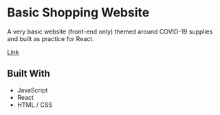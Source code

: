 # Basic Shopping Website

A very basic website (front-end only) themed around COVID-19 supplies and built as practice for React. 

[Link](https://kevinzhou22.github.io/shopping-cart/)

## Built With

* JavaScript
* React
* HTML / CSS

